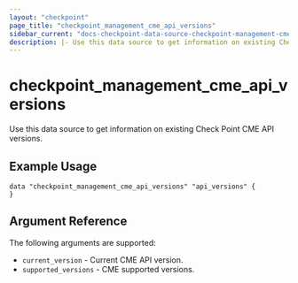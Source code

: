 ```yaml
---
layout: "checkpoint"
page_title: "checkpoint_management_cme_api_versions"
sidebar_current: "docs-checkpoint-data-source-checkpoint-management-cme-api-versions"
description: |- Use this data source to get information on existing Check Point CME API versions.
---
```


# checkpoint_management_cme_api_versions

Use this data source to get information on existing Check Point CME API versions.

## Example Usage

```hcl
data "checkpoint_management_cme_api_versions" "api_versions" {
}
```

## Argument Reference

The following arguments are supported:

* `current_version` - Current CME API version.
* `supported_versions` - CME supported versions.
